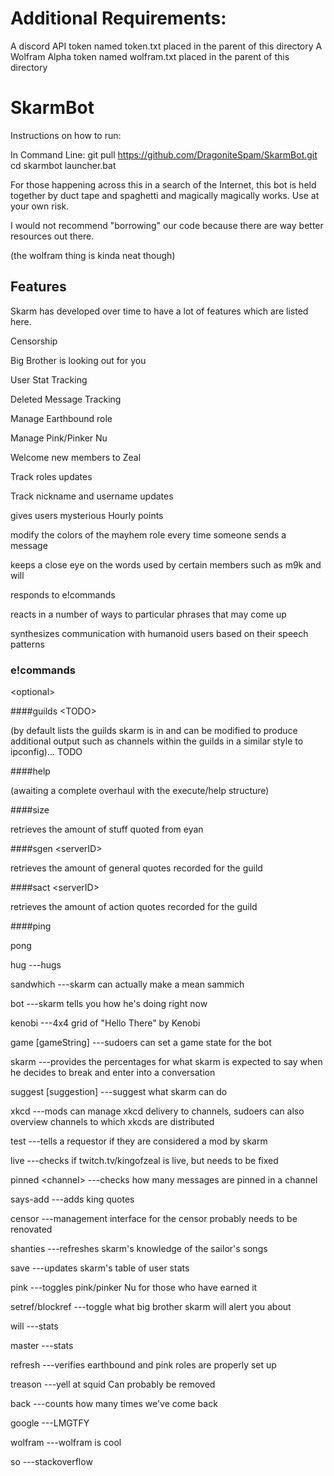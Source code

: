 # Additional Requirements:

A discord API token named token.txt placed in the parent of this directory
A Wolfram Alpha token named wolfram.txt placed in the parent of this directory

# SkarmBot

Instructions on how to run:

In Command Line:
git pull https://github.com/DragoniteSpam/SkarmBot.git
cd skarmbot
launcher.bat


For those happening across this in a search of the Internet, this bot is held together by duct tape and spaghetti and magically magically works. Use at your own risk.

I would not recommend "borrowing" our code because there are way better resources out there.

(the wolfram thing is kinda neat though)

## Features

Skarm has developed over time to have a lot of features which are listed here.

Censorship

Big Brother is looking out for you

User Stat Tracking

Deleted Message Tracking

Manage Earthbound role

Manage Pink/Pinker Nu

Welcome new members to Zeal

Track roles updates

Track nickname and username updates

gives users mysterious Hourly points

modify the colors of the mayhem role every time someone sends a message

keeps a close eye on the words used by certain members such as m9k and will

responds to e!commands

reacts in a number of ways to particular phrases that may come up

synthesizes communication with humanoid users based on their speech patterns



### e!commands



\<optional\>



####guilds \<TODO\>           

(by default lists the guilds skarm is in and can be modified to produce additional output such as channels within the guilds in a similar style to ipconfig)... TODO

####help              

(awaiting a complete overhaul with the execute/help structure)

####size              

retrieves the amount of stuff quoted from eyan

####sgen \<serverID\>

retrieves the amount of general quotes recorded for the guild

####sact \<serverID\>              

retrieves the amount of action quotes recorded for the guild

####ping                          

pong

hug                           ---hugs

sandwhich                     ---skarm can actually make a mean sammich

bot                           ---skarm tells you how he's doing right now

kenobi                        ---4x4 grid of "Hello There" by Kenobi

game [gameString]             ---sudoers can set a game state for the bot

skarm                         ---provides the percentages for what skarm is expected to say when he decides to break and enter into a conversation

suggest [suggestion]          ---suggest what skarm can do

xkcd                          ---mods can manage xkcd delivery to channels, sudoers can also overview channels to which xkcds are distributed

test                          ---tells a requestor if they are considered a mod by skarm

live                          ---checks if twitch.tv/kingofzeal is live, but needs to be fixed

pinned \<channel\>            ---checks how many messages are pinned in a channel

says-add                      ---adds king quotes

censor                        ---management interface for the censor probably needs to be renovated

shanties                      ---refreshes skarm's knowledge of the sailor's songs

save                          ---updates skarm's table of user stats

pink                          ---toggles pink/pinker Nu for those who have earned it

setref/blockref               ---toggle what big brother skarm will alert you about

will                          ---stats

master                        ---stats

refresh                       ---verifies earthbound and pink roles are properly set up

treason                       ---yell at squid                     Can probably be removed

back                          ---counts how many times we've come back

google                        ---LMGTFY

wolfram                       ---wolfram is cool

so                            ---stackoverflow
